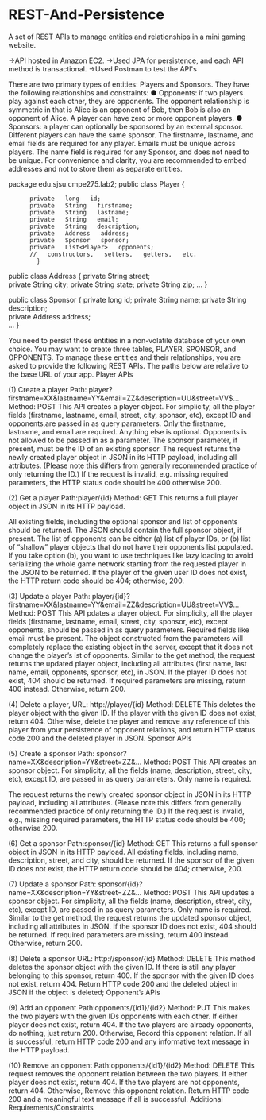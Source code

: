 # REST-And-Persistence

A set of REST APIs to manage entities and relationships in a mini gaming website.

->API hosted in Amazon EC2.
->Used JPA for persistence, and each API method is transactional.
->Used Postman to test the API's

There are two primary types of entities: Players and Sponsors. They have the following relationships and constraints:
● Opponents: if two players play against each other, they are opponents. The opponent relationship is symmetric in that is Alice is an opponent of Bob, then Bob is also an opponent of Alice. A player can have zero or more opponent players.
● Sponsors: a player can optionally be sponsored by an external sponsor. Different players can have the same sponsor. The firstname, lastname, and email fields are required for any player. Emails must be unique across players.
The name field is required for any Sponsor, and does not need to be unique. For convenience and clarity, you are recommended to embed addresses and not to store them as separate entities.

package   edu.sjsu.cmpe275.lab2;
public   class   Player   {             

          private   long   id; 
          private   String   firstname;
          private   String   lastname;
          private   String   email;
          private   String   description;
          private   Address   address;
          private   Sponsor   sponsor;
          private   List<Player>   opponents;
          //   constructors,   setters,   getters,   etc.
            }

public   class   Address   {
            private   String   street;             
            private   String   city;
            private   String   state;
            private   String   zip;
            ...
}

public   class   Sponsor   {
            private   long   id;
            private   String   name;
            private   String   description;             
            private   Address   address;             
            ...
}

You need to persist these entities in a non-volatile database of your own choice. You may want
to   create   three   tables,   PLAYER,   SPONSOR,   and   OPPONENTS.
To manage these entities and their relationships, you are asked to provide the following REST
APIs. The paths below are relative to the base URL of your app. Player APIs

(1)   Create a player
Path:   player?firstname=XX&lastname=YY&email=ZZ&description=UU&street=VV$... Method:   POST
This API creates a player object.
For simplicity, all the player fields (firstname, lastname, email, street, city, sponsor, etc), except ID and opponents,are passed in as query parameters. Only the firstname, lastname, and email are required. Anything else is optional. Opponents is not allowed to be passed in as a parameter.
The sponsor parameter, if present, must be the ID of an existing sponsor. The request returns the newly created player object in JSON in its HTTP payload, including all attributes. (Please note this differs from generally recommended practice of only returning the ID.) If the request is invalid, e.g. missing   required   parameters,   the   HTTP   status   code   should   be 400 otherwise 200.

(2)   Get   a   player
Path:player/{id}
Method:   GET
This   returns   a   full   player   object   in   JSON   in   its   HTTP   payload.

 All   existing   fields,   including   the   optional   sponsor   and   list   of   opponents   should   be   returned.
The   JSON   should   contain   the   full   sponsor   object,   if   present.
The list of opponents can be either (a) list of player IDs, or (b) list of “shallow” player objects that do not have their opponents list populated. If you take option (b), you want to use techniques like lazy loading to avoid serializing the whole game network starting from the requested player in   the   JSON   to   be   returned.
If the player of the given user ID does not exist, the HTTP return code should be 404; otherwise, 200.

(3)   Update   a   player
Path:   player/{id}?firstname=XX&lastname=YY&email=ZZ&description=UU&street=VV$... Method:   POST
This API pdates a player object.
For simplicity, all the player fields (firstname, lastname, email, street, city, sponsor, etc), except opponents, should be passed in as query parameters. Required fields like email must be present. The object constructed from the parameters will completely replace the existing object in the server, except that it does not change the player’s ist of opponents.
Similar to the get method, the request returns the updated player object, including all attributes (first name, last name, email, opponents, sponsor, etc), in JSON. If the player ID does not exist, 404 should be returned. If required parameters are missing, return 400 instead. Otherwise, return 200.

(4)   Delete a player, URL: http://player/{id} Method: DELETE
This   deletes   the   player   object   with   the   given   ID.
If   the   player   with   the   given   ID   does   not   exist,   return   404.
Otherwise, delete the player and remove any reference of this player from your persistence of opponent   relations,   and   return   HTTP   status   code   200   and   the   deleted   player   in   JSON.
Sponsor   APIs

(5)   Create a sponsor
Path:   sponsor?name=XX&description=YY&street=ZZ&... Method:   POST
This   API   creates   an   sponsor   object.
For simplicity, all the fields (name, description, street, city, etc), except ID, are passed in as query   parameters.   Only   name   is   required.

 The request returns the newly created sponsor object in JSON in its HTTP payload, including all attributes. (Please note this differs from generally recommended practice of only returning the ID.)
If the request is invalid, e.g., missing required parameters, the HTTP status code should be 400; otherwise   200.

(6)   Get a sponsor Path:sponsor/{id} Method:   GET
This   returns   a   full   sponsor   object   in   JSON   in   its   HTTP   payload.
All   existing   fields,   including   name,   description,   street,   and   city,   should   be   returned.
If the sponsor of the given ID does not exist, the HTTP return code should be 404; otherwise, 200.

(7)   Update   a   sponsor
Path:   sponsor/{id}?name=XX&description=YY&street=ZZ&... Method:   POST
This   API   updates   a   sponsor   object.
For simplicity, all the fields (name, description, street, city, etc), except ID, are passed in as query   parameters.   Only   name   is   required.
Similar to the get method, the request returns the updated sponsor object, including all attributes in JSON. If the sponsor ID does not exist, 404 should be returned. If required parameters   are   missing,   return   400   instead.   Otherwise,   return   200.

(8)   Delete   a   sponsor URL:   http://sponsor/{id} Method:   DELETE
This   method   deletes   the   sponsor   object   with   the   given   ID.
If   there   is   still   any   player   belonging   to   this   sponsor,   return   400.
If   the   sponsor   with   the   given   ID   does   not   exist,   return   404.
Return   HTTP   code   200   and   the   deleted   object   in   JSON   if   the   object   is   deleted;
Opponent’s   APIs

(9)   Add   an   opponent Path:opponents/{id1}/{id2} Method:   PUT
This   makes   the   two   players   with   the   given   IDs   opponents   with   each   other.
If   either   player   does   not   exist,   return   404.
If   the   two   players   are   already   opponents,   do   nothing,   just   return   200.   Otherwise,
Record this opponent relation. If all is successful, return HTTP code 200 and any informative text message in the HTTP
payload.

(10)   Remove   an   opponent Path:opponents/{id1}/{id2} Method:   DELETE
This   request   removes   the   opponent   relation   between   the   two   players.
If   either   player   does   not   exist,   return   404.
If   the   two   players   are   not   opponents,   return   404.   Otherwise,
Remove this opponent relation. Return HTTP code 200 and a meaningful text message if all is successful.
Additional   Requirements/Constraints
